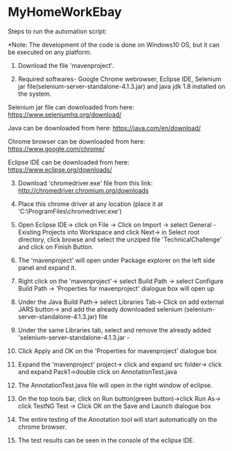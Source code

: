 # MyHomeWorkEbay
Steps to run the automation script:

*Note: The development of the code is done on Windows10 OS, but it can be executed on any platform.

1. Download the  file 'mavenproject'.

2. Required softwares- Google Chrome webrowser, Eclipse IDE, Selenium jar file(selenium-server-standalone-4.1.3.jar) and java jdk 1.8 installed on the system.

Selenium jar file can downloaded from here: https://www.seleniumhq.org/download/ 

Java can be downloaded from here: https://java.com/en/download/

Chrome browser can be downloaded from here: https://www.google.com/chrome/

Eclipse IDE can be downloaded from here: https://www.eclipse.org/downloads/


3. Download 'chromedriver.exe' file from this link: http://chromedriver.chromium.org/downloads

4. Place this chrome driver at any location (place it at 'C:\ProgramFiles\chromedriver.exe')

5. Open Eclipse IDE-> click on File -> Click on Import -> select General - Existing Projects into Workspace and click Next-> in Select root directory, click browse and select the unziped file 'TechnicalChallenge' and click on Finish Button.

6. The 'mavenproject' will open under Package explorer on the left side panel and expand it.

7. Right click on the 'mavenproject'-> select Build Path -> select Configure Build Path -> 'Properties for mavenproject' dialogue box will open up

8. Under the Java Build Path-> select Libraries Tab-> Click on add external JARS button-> and add the already downloaded selenium (selenium-server-standalone-4.1.3.jar) file

9. Under the same Libraries tab, select and remove the already added 'selenium-server-standalone-4.1.3.jar - 

10. Click Apply and OK on the 'Properties for mavenproject' dialogue box

11. Expand the 'mavenproject' project-> click and expand src folder-> click and expand Pack1->double click on AnnotationTest.java

12. The AnnotationTest.java file will open in the right window of eclipse. 

13. On the top tools bar, click on Run button(green button)->click Run As-> click TestNG Test -> Click OK on the Save and Launch dialogue box

14. The entire testing of the Annotation tool will start automatically on the chrome browser.

15. The test results can be seen in the console of the eclipse IDE.
